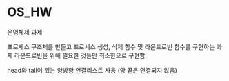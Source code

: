 # OS_HW

운영체제 과제

프로세스 구조체를 만들고 프로세스 생성, 삭제 함수 및 라운드로빈 함수를 구현하는 과제
라운드로빈을 위해 필요한 것들만 최소한으로 구현함.

head와 tail이 있는 양방향 연결리스트 사용 (양 끝은 연결되지 않음)

